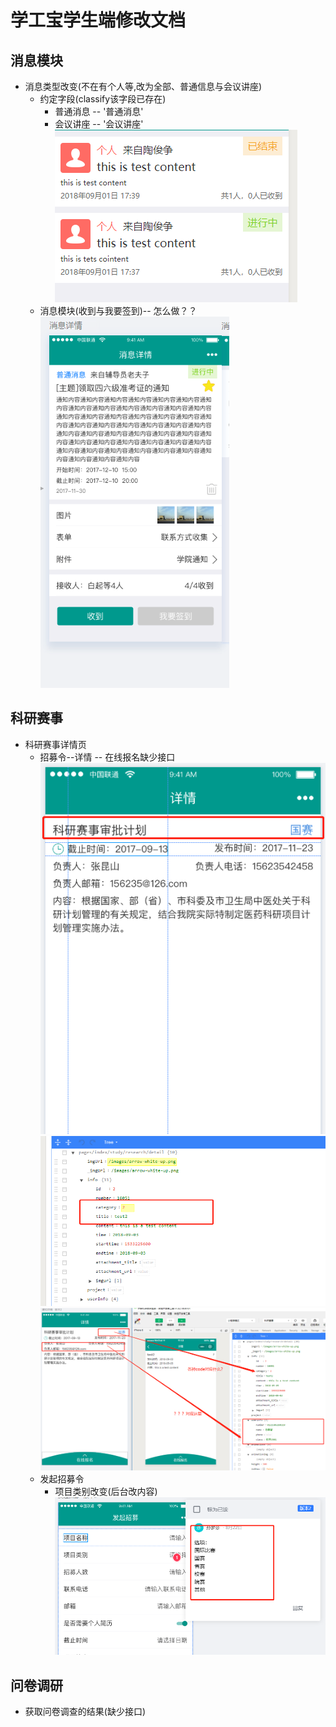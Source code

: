 学工宝学生端修改文档
==================

## 消息模块
+ 消息类型改变(不在有个人等,改为全部、普通信息与会议讲座)
  + 约定字段(classify该字段已存在)
    + 普通消息 -- '普通消息'
    + 会议讲座 -- '会议讲座'        
  ![list-1](imgs/2018-09-01/list1.jpg)
  + 消息模块(收到与我要签到)-- 怎么做？？       
  ![list-2](imgs/2018-09-03/list-1.jpg)      

## 科研赛事
+ 科研赛事详情页
  + 招募令--详情 -- 在线报名缺少接口
  ![list-3-1](imgs/2018-09-03/list-2-1.jpg)       
  ![list-3-2](imgs/2018-09-03/list-2-2.jpg)       
  ![list-3-3](imgs/2018-09-03/list-2-3.png)       
  + 发起招募令
    + 项目类别改变(后台改内容)
  ![list-4](imgs/2018-09-03/list-3.png) 

## 问卷调研
+ 获取问卷调查的结果(缺少接口)  